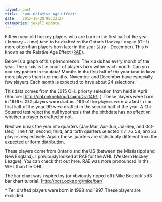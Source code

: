 ```yaml
---
layout: post
title:  "OHL Relative Age Effect"
date:   2015-10-28 00:23:37
categories: jekyll update
---
```

<style>

.bar {
  fill: steelblue;
}

.bar:hover {
	fill: brown;
}

.axis {
	font: 10px sans-serif;
}

.axis path,
.axis line {
	fill: none;
	stroke: #000;
	shape-rendering: crispEdges;
}

.x.axis path {
	display: none;
}

.d3-tip {
	line-height: 1;
	font-weight: bold;
	padding: 10px;
	background: rgba(0,0,0,0.8);
	color: #fff;
	border-radius: 2px;
}

/* Creates a small triangle extender for the tooltip */
.d3-tip:after {
	box-sizing: border-box;
	display: inline;
	font-size: 8px;
	width = 100%;
	line-height: 1;
	color: rgba(0,0,0, 0.8);
	content: "\25BC";
	position: absolute;
	text-align: center;	
}

/* Style northward tooltips differently */
d3.-tip.n:after {
	margin: -1px 0 0 0;
	top: 100%;
	left: 0;
}
</style>

Fifteen year old hockey players who are born in the first half of the year (January - June) tend to be drafted to the Ontario Hockey League (OHL) more often than players born later in the year (July - December).  This is known as the Relative Age Effect ([RAE](https://en.wikipedia.org/wiki/Relative_age_effect)).

Below is a graph of this phenomenon.  The x axis has every month of the year.  The y axis is the count of players born within each month.  Can you see any pattern in the data?  Months in the first half of the year tend to have more players than later months.  November and December have especially few players.  Each month is expected to have about 24 selections.

<div id="example" font-size="40px"></div>

This data comes from the 2015 OHL priority selection from held in April (Source: [http://ohl.rinknetcloud.com/Draft49/] ).  These players were born in 1999*. 292 players were drafted.  193 of the players were drafted in the first half of the year.  99 were drafted in the second half of the year.  A Chi-Squared test reject the null hypothesis that the birthdate has no effect on whether a player is drafted or not. 

Next we break the year into quarters (Jan-Mar, Apr-Jun, Jul-Sep, and Oct-Dec).  The first, second, third, and forth quarters selected 117, 76, 58, and 33 players respectively. Again, these quarters are statistically different from the expected uniform distribution.

These players come from Ontario and the US (between the Mississippi and New England). I previously looked at RAE for the WHL (Western Hockey League).  You can check that out here.  RAE was more pronounced in the WHL than the OHL.

The bar chart was inspired by (or obviously ripped off) Mike Bostock's d3 bar chart tutorial: [http://bost.ocks.org/mike/bar/]

\* Ten drafted players were born in 1998 and 1997.  These players are excluded.  


<script src="https://cdnjs.cloudflare.com/ajax/libs/d3/3.4.12/d3.js"></script>
<script src="http://labratrevenge.com/d3-tip/javascripts/d3.tip.v0.6.3.js"></script>
<script src="{{site.basurl}}/js/OHL-Histogram-2015.js"></script>


[http://bost.ocks.org/mike/bar/]: http://bost.ocks.org/mike/bar/
[http://ohl.rinknetcloud.com/Draft49/]: http://ohl.rinknetcloud.com/Draft49/



